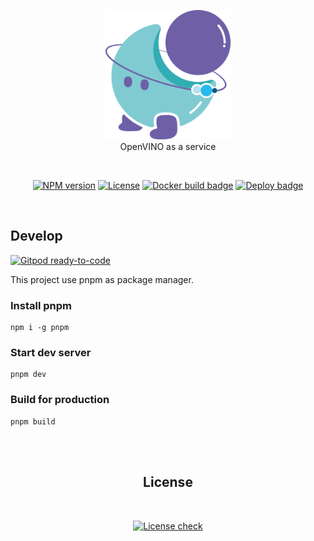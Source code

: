 <p align='center'>
<a href="https://ovaas.netlify.app" target="__blank">
<img src='https://raw.githubusercontent.com/OVaaS/ovaas-front/main/docs/logo.png' alt='OVaaS - OpenVINO as a service' width="200"/>
</a><br/>
OpenVINO as a service
</p>

<br>
<p align='center'>
<a href="https://github.com/OVaaS/ovaas-front" target="__blank"><img src="https://img.shields.io/github/package-json/v/ovaas/ovaas-front?color=9061F9" alt="NPM version"></a>
<a href="https://github.com/OVaaS/ovaas-front/blob/main/LICENSE" target="__blank"><img src="https://img.shields.io/github/license/ovaas/ovaas-front?color=7EDCE2" alt="License"></a>
<a href="https://github.com/OVaaS/ovaas-front/actions?query=workflow%3ADocker" target="__blank"><img src="https://img.shields.io/github/workflow/status/ovaas/ovaas-front/Docker?label=Docker%20Build" alt="Docker build badge"></a>
<a href="https://github.com/OVaaS/ovaas-front/actions?query=workflow%3ADeploy%20Website" target="__blank"><img src="https://img.shields.io/github/workflow/status/ovaas/ovaas-front/Deploy%20Website?label=Deploy" alt="Deploy badge"></a>
</p>
<br>


## Develop

[![Gitpod ready-to-code](https://img.shields.io/badge/Gitpod-ready--to--code-blue?logo=gitpod)](https://gitpod.io/#https://github.com/OVaaS/ovaas-front)

This project use pnpm as package manager.

### Install pnpm
```
npm i -g pnpm
```

### Start dev server
```
pnpm dev
```

### Build for production
```
pnpm build
```

<br><br>
<h2 align="center">License</h2><br>

<p align="center">
<a href="https://app.fossa.com/projects/git%2Bgithub.com%2FOVaaS%2Fovaas-front?ref=badge_large" target="__blank"><img src="https://app.fossa.com/api/projects/git%2Bgithub.com%2FOVaaS%2Fovaas-front.svg?type=large" alt="License check"></a>
</p>
